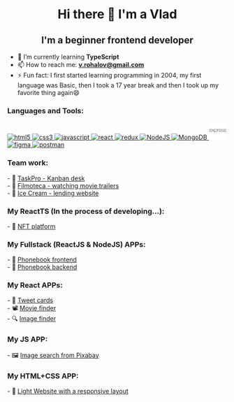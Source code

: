 <h1 align="center">Hi there 👋 I'm a Vlad</h1>
<h2 align="center">I'm a beginner frontend developer</h2>

- 🌱 I’m currently learning **TypeScript**
- 📫 How to reach me: **v.rohalov@gmail.com**
- ⚡ Fun fact: I first started learning programming in 2004, my first language was Basic, then I took a 17 year break and then I took up my favorite thing again😄

<h3 align="left">Languages and Tools:</h3>
<p align="left"> 
  <a href="https://www.w3.org/html/" target="_blank" rel="noreferrer">
  <img src="https://cdn.jsdelivr.net/gh/devicons/devicon/icons/html5/html5-original-wordmark.svg" alt="html5" width="40" height="40"/>
 </a> 
 <a href="https://www.w3schools.com/css/" target="_blank" rel="noreferrer"> 
  <img src="https://cdn.jsdelivr.net/gh/devicons/devicon/icons/css3/css3-original-wordmark.svg" alt="css3" width="40" height="40"/>
 </a> 
 <a href="https://developer.mozilla.org/en-US/docs/Web/JavaScript" target="_blank" rel="noreferrer">
  <img src="https://cdn.jsdelivr.net/gh/devicons/devicon/icons/javascript/javascript-original.svg"  alt="javascript" width="40" height="40"/>
 </a> 
 <a href="https://reactjs.org/" target="_blank" rel="noreferrer">
  <img src="https://cdn.jsdelivr.net/gh/devicons/devicon/icons/react/react-original-wordmark.svg" alt="react" width="40" height="40"/>
 </a> 
 <a href="https://redux.js.org" target="_blank" rel="noreferrer">
  <img src="https://cdn.jsdelivr.net/gh/devicons/devicon/icons/redux/redux-original.svg" alt="redux" width="40" height="40"/>
 </a>
 <a href="https://nodejs.org/" target="_blank" rel="noreferrer">
  <img src="https://cdn.jsdelivr.net/gh/devicons/devicon/icons/nodejs/nodejs-original-wordmark.svg" alt="NodeJS" width="40" height="40"/>
 </a>
 <a href="https://www.mongodb.com/" target="_blank" rel="noreferrer">
  <img src="https://cdn.jsdelivr.net/gh/devicons/devicon/icons/mongodb/mongodb-plain-wordmark.svg" alt="MongoDB" width="40" height="40"/>
 </a>
  <a href="https://expressjs.com" target="_blank" rel="noreferrer"> 
    <img src="https://raw.githubusercontent.com/devicons/devicon/master/icons/express/express-original-wordmark.svg" alt="express" width="40" height="40"/> 
  </a>
  <a href="https://www.figma.com/" target="_blank" rel="noreferrer"> <img src="https://www.vectorlogo.zone/logos/figma/figma-icon.svg" alt="figma" width="40" height="40"/>
  </a> 
 <a href="https://postman.com" target="_blank" rel="noreferrer"> <img src="https://www.vectorlogo.zone/logos/getpostman/getpostman-icon.svg" alt="postman" width="40" height="40"/> 
 </a> 
</p>

<h3 align="left">Team work:</h3>
  - 📝 <a href="https://fstv-electro.github.io/TaskPro-prj-9/" target="_blank">TaskPro - Kanban desk</a><br>
  - 🎥 <a href="https://konstantinyevchuk.github.io/Filmoteca_team_project/index.html" target="_blank">Filmoteca - watching movie trailers</a><br>
  - 🍦 <a href="https://olga-dames.github.io/teamProject17/" target="_blank">Ice Cream - lending website</a><br>

<h3 align="left">My ReactTS (In the process of developing...):</h3>
 - 🦍 <a href="https://github.com/vladyslav-rohalov/ts-app/" target="_blank">NFT platform</a><br>
 
<h3 align="left">My Fullstack (ReactJS & NodeJS) APPs:</h3>
 - 📒 <a href="https://vladyslav-rohalov.github.io/phonebook-frontend/" target="_blank">Phonebook frontend</a><br>
 - 📒 <a href="https://github.com/vladyslav-rohalov/phonebook-backend" target="_blank">Phonebook backend</a><br>


<h3 align="left">My React APPs:</h3>
- 🍒 <a href="https://vladyslav-rohalov.github.io/magic-cards/" target="_blank">Tweet cards</a><br>
 - 📽️ <a href="https://vladyslav-rohalov.github.io/goit-react-hw-05-movies/" target="_blank">Movie finder</a><br>
 - 🔍 <a href="https://vladyslav-rohalov.github.io/goit-react-hw-04-images/" target="_blank">Image finder</a><br>

<h3 align="left">My JS APP:</h3>
 - 🖼️ <a href="https://vladyslav-rohalov.github.io/goit-js-hw-11/" target="_blank">Image search from Pixabay</a><br>
  
 <h3 align="left">My HTML+CSS APP:</h3>
 - 🧮 <a href="https://vladyslav-rohalov.github.io/goit-markup-hw-08/" target="_blank">Light Website with a responsive layout</a><br>
 
 
 
 


